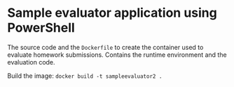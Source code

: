 # Sample evaluator application using PowerShell

The source code and the `Dockerfile` to create the container used to evaluate homework submissions. Contains the runtime environment and the evaluation code.

Build the image: `docker build -t sampleevaluator2 .`
